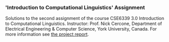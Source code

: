 ### 'Introduction to Computational Linguistics' Assignment

Solutions to the second assignment of the course CSE6339 3.0 Introduction to Computational Linguistics. Instructor: Prof. Nick Cercone, Department of Electrical Engineering & Computer Science, York University, Canada. For more information see [the project report](report.pdf).

